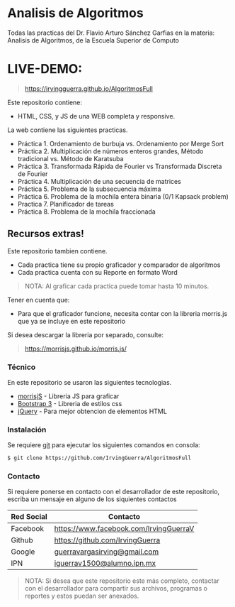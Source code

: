 # Analisis de Algoritmos

Todas las practicas del Dr. Flavio Arturo Sánchez Garfias en la materia: Analisis de Algoritmos, de la Escuela Superior de Computo

# LIVE-DEMO: 
> https://irvingguerra.github.io/AlgoritmosFull

Este repositorio contiene: 
  - HTML, CSS, y JS de una WEB completa y responsive.

La web contiene las siguientes practicas.
  - Práctica 1. Ordenamiento de burbuja vs. Ordenamiento por Merge Sort
  - Práctica 2. Multiplicación de números enteros grandes, Método tradicional vs. Método de Karatsuba
  - Práctica 3. Transformada Rápida de Fourier vs Transformada Discreta de Fourier
  - Práctica 4. Multiplicación de una secuencia de matrices
  - Práctica 5. Problema de la subsecuencia máxima
  - Práctica 6. Problema de la mochila entera binaria (0/1 Kapsack problem)
  - Practica 7. Planificador de tareas
  - Práctica 8. Problema de la mochila fraccionada
  
## Recursos extras!

Este repositorio tambien contiene.

  - Cada practica tiene su propio graficador y comparador de algoritmos
  - Cada practica cuenta con su Reporte en formato Word

> NOTA: Al graficar cada practica puede tomar hasta 10 minutos.

Tener en cuenta que:
  - Para que el graficador funcione, necesita contar con la libreria morris.js que ya se incluye en este repositorio

Si desea descargar la libreria por separado, consulte: 

> https://morrisjs.github.io/morris.js/

### Técnico

En este repositorio se usaron las siguientes tecnologias.

* [morrisjS](https://morrisjs.github.io/morris.js/) - Libreria JS para graficar
* [Bootstrap 3](http://breakdance.io) - Libreria de estilos css
* [jQuery](https://jquery.com/) - Para mejor obtencion de elementos HTML
 
### Instalación

Se requiere [git](https://git-scm.com/) para ejecutar los siguientes comandos en consola:

```sh
$ git clone https://github.com/IrvingGuerra/AlgoritmosFull
```

### Contacto

Si requiere ponerse en contacto con el desarrollador de este repositorio, escriba un mensaje en alguno de los siquientes contactos

| Red Social | Contacto |
| ------ | ------ |
| Facebook | https://www.facebook.com/IrvingGuerraV|
| Github | https://github.com/IrvingGuerra |
| Google | guerravargasirving@gmail.com |
| IPN | iguerrav1500@alumno.ipn.mx |

 > NOTA: Si desea que este repositorio este más completo, contactar con el desarrollador para compartir sus archivos, programas o reportes y estos puedan ser anexados.
